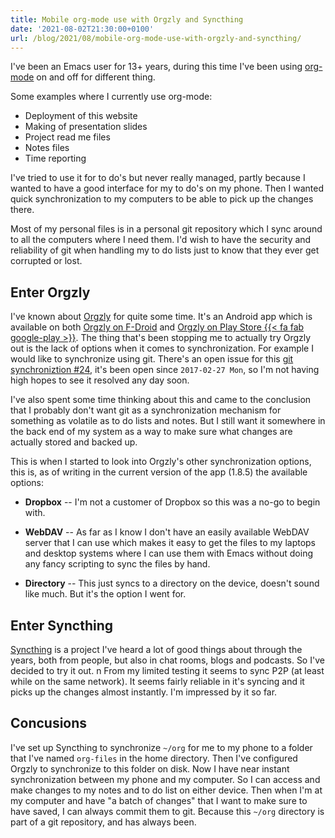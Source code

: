 ```yaml
---
title: Mobile org-mode use with Orgzly and Syncthing
date: '2021-08-02T21:30:00+0100'
url: /blog/2021/08/mobile-org-mode-use-with-orgzly-and-syncthing/
---
```


I've been an Emacs user for 13+ years, during this time I've been using
[org-mode](https://orgmode.org/) on and off for different thing.

Some examples where I currently use org-mode:

- Deployment of this website
- Making of presentation slides
- Project read me files
- Notes files
- Time reporting

I've tried to use it for to do's but never really managed, partly because I
wanted to have a good interface for my to do's on my phone. Then I wanted
quick synchronization to my computers to be able to pick up the changes
there.

Most of my personal files is in a personal git repository which I sync around
to all the computers where I need them. I'd wish to have the security and
reliability of git when handling my to do lists just to know that they ever
get corrupted or lost.

## Enter Orgzly

I've known about [Orgzly](http://www.orgzly.com/) for quite some time. It's an Android app which is
available on both [Orgzly on F-Droid](https://f-droid.org/packages/com.orgzly/) and
[Orgzly on Play Store {{< fa fab google-play >}}](https://play.google.com/store/apps/details?id=com.orgzly). The thing
that's been stopping me to actually try Orgzly out is the lack of options
when it comes to synchronization. For example I would like to synchronize
using git. There's an open issue for this [git synchroniztion #24](https://github.com/orgzly/orgzly-android/issues/24), it's been
open since `2017-02-27 Mon`, so I'm not having high hopes to see it resolved
any day soon.

I've also spent some time thinking about this and came to the conclusion that
I probably don't want git as a synchronization mechanism for something as
volatile as to do lists and notes. But I still want it somewhere in the back
end of my system as a way to make sure what changes are actually stored and
backed up.

This is when I started to look into Orgzly's other synchronization options,
this is, as of writing in the current version of the app (1.8.5) the
available options:

- **Dropbox** -- I'm not a customer of Dropbox so this was a no-go to begin
  with.

- **WebDAV** -- As far as I know I don't have an easily available WebDAV server
  that I can use which makes it easy to get the files to my laptops and
  desktop systems where I can use them with Emacs without doing any fancy
  scripting to sync the files by hand.

- **Directory** -- This just syncs to a directory on the device, doesn't sound
  like much. But it's the option I went for.

## Enter Syncthing

[Syncthing](https://syncthing.net/) is a project I've heard a lot of good things about through the
years, both from people, but also in chat rooms, blogs and podcasts. So I've
decided to try it out.
n
From my limited testing it seems to sync P2P (at least while on the same
network). It seems fairly reliable in it's syncing and it picks up the
changes almost instantly. I'm impressed by it so far.

## Concusions

I've set up Syncthing to synchronize `~/org` for me to my phone to a folder
that I've named `org-files` in the home directory. Then I've configured
Orgzly to synchronize to this folder on disk. Now I have near instant
synchronization between my phone and my computer. So I can access and make
changes to my notes and to do list on either device. Then when I'm at my
computer and have "a batch of changes" that I want to make sure to have
saved, I can always commit them to git. Because this `~/org` directory is
part of a git repository, and has always been.
